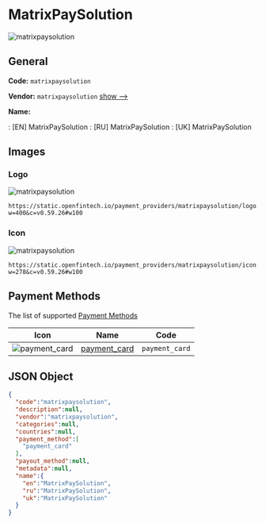 
# MatrixPaySolution 
![matrixpaysolution](https://static.openfintech.io/payment_providers/matrixpaysolution/logo.png?w=400&c=v0.59.26#w100)  

## General 
 
**Code:** `matrixpaysolution` 
 
**Vendor:** `matrixpaysolution` [show -->](/vendors/matrixpaysolution/) 
 
**Name:** 
 
:	[EN] MatrixPaySolution 
:	[RU] MatrixPaySolution 
:	[UK] MatrixPaySolution 
 

## Images 

### Logo 
 
![matrixpaysolution](https://static.openfintech.io/payment_providers/matrixpaysolution/logo.png?w=400&c=v0.59.26#w100)  

```
https://static.openfintech.io/payment_providers/matrixpaysolution/logo.png?w=400&c=v0.59.26#w100
```  

### Icon 
 
![matrixpaysolution](https://static.openfintech.io/payment_providers/matrixpaysolution/icon.png?w=278&c=v0.59.26#w100)  

```
https://static.openfintech.io/payment_providers/matrixpaysolution/icon.png?w=278&c=v0.59.26#w100
```  

## Payment Methods 
 
The list of supported [Payment Methods](/payment-methods/) 

|Icon|Name|Code| 
|:---:|:---:|:---:| 
|![payment_card](https://static.openfintech.io/payment_methods/payment_card/icon.svg?w=278&c=v0.59.26#w100) |[payment_card](/payment-methods/payment_card/)|`payment_card`| 
 

## JSON Object 

```json
{
  "code":"matrixpaysolution",
  "description":null,
  "vendor":"matrixpaysolution",
  "categories":null,
  "countries":null,
  "payment_method":[
    "payment_card"
  ],
  "payout_method":null,
  "metadata":null,
  "name":{
    "en":"MatrixPaySolution",
    "ru":"MatrixPaySolution",
    "uk":"MatrixPaySolution"
  }
}
```  
